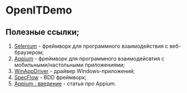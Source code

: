 # OpenITDemo
## Полезные ссылки;

1. [Selenium](https://www.selenium.dev/) - фреймворк для программного взаимодействия с веб-браузером;
2. [Appium](https://appium.io/docs/en/drivers/windows/) - фреймворк для программного взаимодейсвтия с мобильными/настольными приложениями;
3. [WinAppDriver](https://github.com/microsoft/WinAppDriver/blob/master/Docs/AuthoringTestScripts.md) - драйвер Windows-приложений;
4. [SpecFlow](https://docs.specflow.org/projects/getting-started/en/latest/GettingStarted/Step6.html) - BDD фреймворк;
5. [Appium : введение](https://habr.com/ru/post/488482/) - статья про Appium.
